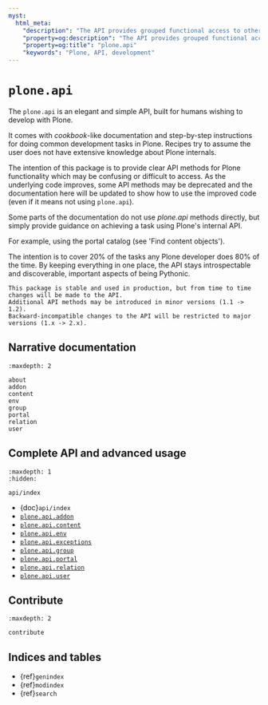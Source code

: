 ```yaml
---
myst:
  html_meta:
    "description": "The API provides grouped functional access to otherwise distributed logic in Plone."
    "property=og:description": "The API provides grouped functional access to otherwise distributed logic in Plone."
    "property=og:title": "plone.api"
    "keywords": "Plone, API, development"
---
```


# `plone.api`

The `plone.api` is an elegant and simple API, built for humans wishing to develop with Plone.

It comes with *cookbook*-like documentation and step-by-step instructions for doing common development tasks in Plone.
Recipes try to assume the user does not have extensive knowledge about Plone internals.

The intention of this package is to provide clear API methods for Plone functionality which may be confusing or difficult to access.
As the underlying code improves, some API methods may be deprecated and the documentation
here will be updated to show how to use the improved code (even if it means not using `plone.api`).

Some parts of the documentation do not use *plone.api* methods directly, but simply provide guidance on achieving
a task using Plone's internal API.

For example, using the portal catalog (see 'Find content objects').

The intention is to cover 20% of the tasks any Plone developer does 80% of the time.
By keeping everything in one place, the API stays introspectable and discoverable, important aspects of being Pythonic.

```{note}
This package is stable and used in production, but from time to time changes will be made to the API.
Additional API methods may be introduced in minor versions (1.1 -> 1.2).
Backward-incompatible changes to the API will be restricted to major versions (1.x -> 2.x).
```


## Narrative documentation

```{toctree}
:maxdepth: 2

about
addon
content
env
group
portal
relation
user
```


## Complete API and advanced usage

```{toctree}
:maxdepth: 1
:hidden:

api/index
```

-   {doc}`api/index`
-   [`plone.api.addon`](api/addon)
-   [`plone.api.content`](api/content)
-   [`plone.api.env`](api/env)
-   [`plone.api.exceptions`](api/exceptions)
-   [`plone.api.group`](api/group)
-   [`plone.api.portal`](api/portal)
-   [`plone.api.relation`](api/relation)
-   [`plone.api.user`](api/user)


## Contribute

```{toctree}
:maxdepth: 2

contribute
```

## Indices and tables

- {ref}`genindex`
- {ref}`modindex`
- {ref}`search`
